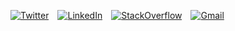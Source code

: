 [![Twitter](https://img.shields.io/badge/follow_on_twitter-1DA1F2?logo=twitter&style=for-the-badge&logoColor=white)](https://twitter.com/drruruu)&emsp;[![LinkedIn](https://img.shields.io/badge/connect_on_linkedin-0077B5?logo=linkedin&style=for-the-badge)](https://www.linkedin.com/in/drewberes/)&emsp;[![StackOverflow](https://img.shields.io/badge/view_developer_story-FE7A16?logo=stack-overflow&style=for-the-badge&logoColor=white)](https://stackoverflow.com/users/story/2570538)&emsp;[![Gmail](https://img.shields.io/badge/send_an_email-D14836?style=for-the-badge&logo=gmail&logoColor=white)](mailto:hello@drruruu.dev)
